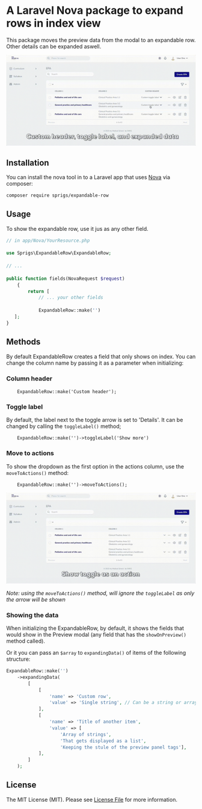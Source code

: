 
# A Laravel Nova package to expand rows in index view

<!-- [![Latest Version on Packagist](https://img.shields.io/packagist/v/sprigs/nova-expandable-row.svg?style=flat-square)](https://packagist.org/packages/sprigs/nova-expandable-row)
[![Total Downloads](https://img.shields.io/packagist/dt/sprigs/nova-expandable-row.svg?style=flat-square)](https://packagist.org/packages/sprigs/nova-expandable-row) -->

This package moves the preview data from the modal to an expandable row. Other details can be expanded aswell.

![Preview of a row expanding](/docs/3-expandable-row.gif)


## Installation

You can install the nova tool in to a Laravel app that uses [Nova](https://nova.laravel.com) via composer:

```bash
composer require sprigs/expandable-row
```

## Usage

To show the expandable row, use it jus as any other field.

```php
// in app/Nova/YourResource.php

use Sprigs\ExpandableRow\ExpandableRow;

// ...

public function fields(NovaRequest $request)
    {
        return [      
            // ... your other fields
            
            ExpandableRow::make('')
   ];
}
```

## Methods

By default ExpandableRow creates a field that only shows on index.
You can change the column name by passing it as a parameter when initializing:

### Column header
```
    ExpandableRow::make('Custom header');
```


### Toggle label
By default, the label next to the toggle arrow is set to 'Details'. It can be changed by calling the `toggleLabel()` method;
```
    ExpandableRow::make('')->toggleLabel('Show more')
```

### Move to actions
To show the dropdown as the first option in the actions column, use the `moveToActions()` method:
```
    ExpandableRow::make('')->moveToActions();
```

![Preview of a row expanding](/docs/4-expandable-row.gif)

_Note: using the `moveToActions()` method, will ignore the `toggleLabel` as only the arrow will be shown_

### Showing the data
When initializing the ExpandableRow, by default, it shows the fields that would show in the Preview modal (any field that has the `showOnPreview()` method called).

Or it you can pass an `$array` to `expandingData()` of items of the following structure:

```php
ExpandableRow::make('')
    ->expandingData(
        [
            [
                'name' => 'Custom row',
                'value' => 'Single string', // Can be a string or array of strings
            ],
            [
                'name' => 'Title of another item',
                'value' => [
                    'Array of strings',
                    'That gets displayed as a list',
                    'Keeping the stule of the preview panel tags'],
            ],
        ]
    );
```



<!-- ### Changelog

Please see [CHANGELOG](CHANGELOG.md) for more information on what has changed recently. -->

<!-- ## Contributing

Please see [CONTRIBUTING](https://github.com/sprigs/.github/blob/main/CONTRIBUTING.md) for details. -->

<!-- ## Credits

- [Contributor](https://github.com/contributor) -->

## License

The MIT License (MIT). Please see [License File](LICENSE.md) for more information.